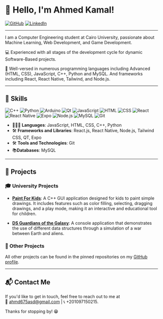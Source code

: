 # 👋 Hello, I'm Ahmed Kamal!

[![GitHub](https://img.shields.io/badge/GitHub-181717?style=for-the-badge&logo=github&logoColor=white)](https://github.com/ahmedkamal14)
[![LinkedIn](https://img.shields.io/badge/LinkedIn-0077B5?style=for-the-badge&logo=linkedin&logoColor=white)](https://www.linkedin.com/in/ahmed-kamal-a2a6281a8/)

---

I am a Computer Engineering student at Cairo University, passionate about Machine Learning, Web Development, and Game Development.

💻 Experienced with all stages of the development cycle for dynamic Software-Based projects.

🌟 Well-versed in numerous programming languages including Advanced (HTML, CSS), JavaScript, C++, Python and MySQL. And frameworks including React, React Native, Tailwind, and Node.js.

---

## 🔧 Skills

![C++](https://img.shields.io/badge/C++-00599C?style=for-the-badge&logo=c%2B%2B&logoColor=white)
![Python](https://img.shields.io/badge/Python-3776AB?style=for-the-badge&logo=python&logoColor=white)
![Arduino](https://img.shields.io/badge/Arduino-00979D?style=for-the-badge&logo=arduino&logoColor=white)
![Qt](https://img.shields.io/badge/Qt-41CD52?style=for-the-badge&logo=qt&logoColor=white)
![JavaScript](https://img.shields.io/badge/JavaScript-F7DF1E?style=for-the-badge&logo=javascript&logoColor=black)
![HTML](https://img.shields.io/badge/HTML-E34F26?style=for-the-badge&logo=html5&logoColor=white)
![CSS](https://img.shields.io/badge/CSS-1572B6?style=for-the-badge&logo=css3&logoColor=white)
![React](https://img.shields.io/badge/React-61DAFB?style=for-the-badge&logo=react&logoColor=black)
![React Native](https://img.shields.io/badge/React_Native-20232A?style=for-the-badge&logo=react&logoColor=61DAFB)
![Expo](https://img.shields.io/badge/Expo-1B1F23?style=for-the-badge&logo=expo&logoColor=white)
![Node.js](https://img.shields.io/badge/Node.js-339933?style=for-the-badge&logo=nodedotjs&logoColor=white)
![MySQL](https://img.shields.io/badge/MySQL-4479A1?style=for-the-badge&logo=mysql&logoColor=white)
![Git](https://img.shields.io/badge/Git-F05032?style=for-the-badge&logo=git&logoColor=white)

- 👨🏻‍💻 **Languages**: JavaScript, HTML, CSS, C++, Python
- 🛠️ **Frameworks and Libraries**: React.js, React Native, Node.js, Tailwind CSS, QT, Expo 
- 🛠️ **Tools and Technologies**: Git
- 📚**Databases**: MySQL

---

## 🚀 Projects

### 🎓 University Projects

- **[Paint For Kids](https://github.com/ahmedkamal14/Paint_For_Kids)**: A C++ GUI application designed for kids to paint simple drawings. It includes features such as color filling, selecting, dragging drawings, and a play mode, making it an interactive and educational tool for children.

- **[DS Guardians of the Galaxy](https://github.com/tonynagyy/DS-Guardians-of-the-Galaxy)**: A console application that demonstrates the use of different data structures through a simulation of a war between Earth and aliens.

### 🔗 Other Projects

All other projects can be found in the pinned repositories on my [GitHub profile](https://github.com/ahmedkamal14).

---

## 📬 Contact Me

If you'd like to get in touch, feel free to reach out to me at  
📧 [ahmd675asd@gmail.com](mailto:ahmd675asd@gmail.com) | 📞 +201097150215.

Thanks for stopping by! 😁
